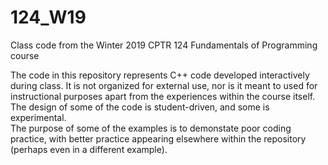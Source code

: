 # 124_W19
Class code from the Winter 2019 CPTR 124 Fundamentals of Programming course

The code in this repository represents C++ code developed interactively during class.
It is not organized for external use, nor is it meant to used for instructional purposes
apart from the experiences within the course itself.  
The design of some of the code is student-driven, and some is experimental.  
The purpose of some of the examples is to demonstate poor coding practice, with better
practice appearing elsewhere within the repository (perhaps even in a different example).
